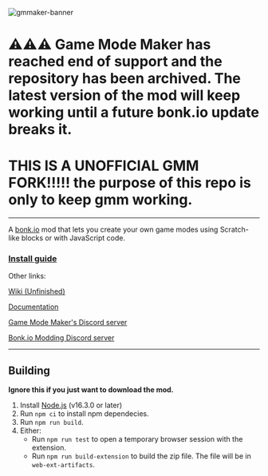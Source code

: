 ![gmmaker-banner](https://github.com/SneezingCactus/gmmaker/assets/46355725/34ca0ec4-1f98-4485-91bc-311b265db041)

# ⚠️⚠️⚠️ Game Mode Maker has reached end of support and the repository has been archived. The latest version of the mod will keep working until a future bonk.io update breaks it.
# THIS IS A UNOFFICIAL GMM FORK!!!!! the purpose of this repo is only to keep gmm working.
---

A [bonk.io](https://bonk.io/) mod that lets you create your own game modes using Scratch-like blocks or with JavaScript code.

### [Install guide](https://sneezingcactus.github.io/gmmaker/docs/tutorials/GettingStarted-1.html)

Other links:

[Wiki (Unfinished)](https://sneezingcactus.github.io/gmmaker/docs/tutorials/Home.html)

[Documentation](https://sneezingcactus.github.io/gmmaker/docs/index.html)

[Game Mode Maker's Discord server](https://discord.gg/dnBM3N6H8a)

[Bonk.io Modding Discord server](https://discord.gg/PHtG6qN3qj)

---

## Building

**Ignore this if you just want to download the mod.**


1. Install [Node.js](https://nodejs.org/) (v16.3.0 or later)
2. Run `npm ci` to install npm dependecies.
4. Run `npm run build`.
5. Either:
   - Run `npm run test` to open a temporary browser session with the extension.
   - Run `npm run build-extension` to build the zip file.
     The file will be in `web-ext-artifacts`.
